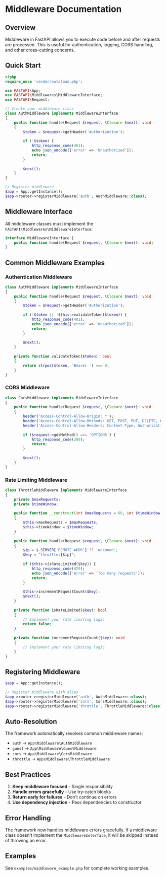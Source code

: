 # Middleware Documentation

## Overview

Middleware in FastAPI allows you to execute code before and after requests are processed. This is useful for authentication, logging, CORS handling, and other cross-cutting concerns.

## Quick Start

```php
<?php
require_once 'vendor/autoload.php';

use FASTAPI\App;
use FASTAPI\Middlewares\MiddlewareInterface;
use FASTAPI\Request;

// Create your middleware class
class AuthMiddleware implements MiddlewareInterface
{
    public function handle(Request $request, \Closure $next): void
    {
        $token = $request->getHeader('Authorization');
        
        if (!$token) {
            http_response_code(401);
            echo json_encode(['error' => 'Unauthorized']);
            return;
        }
        
        $next();
    }
}

// Register middleware
$app = App::getInstance();
$app->router->registerMiddleware('auth', AuthMiddleware::class);
```

## Middleware Interface

All middleware classes must implement the `FASTAPI\Middlewares\MiddlewareInterface`:

```php
interface MiddlewareInterface {
    public function handle(Request $request, \Closure $next): void;
}
```

## Common Middleware Examples

### Authentication Middleware

```php
class AuthMiddleware implements MiddlewareInterface
{
    public function handle(Request $request, \Closure $next): void
    {
        $token = $request->getHeader('Authorization');
        
        if (!$token || !$this->validateToken($token)) {
            http_response_code(401);
            echo json_encode(['error' => 'Unauthorized']);
            return;
        }
        
        $next();
    }
    
    private function validateToken($token): bool
    {
        return strpos($token, 'Bearer ') === 0;
    }
}
```

### CORS Middleware

```php
class CorsMiddleware implements MiddlewareInterface
{
    public function handle(Request $request, \Closure $next): void
    {
        header('Access-Control-Allow-Origin: *');
        header('Access-Control-Allow-Methods: GET, POST, PUT, DELETE, OPTIONS');
        header('Access-Control-Allow-Headers: Content-Type, Authorization');
        
        if ($request->getMethod() === 'OPTIONS') {
            http_response_code(200);
            return;
        }
        
        $next();
    }
}
```

### Rate Limiting Middleware

```php
class ThrottleMiddleware implements MiddlewareInterface
{
    private $maxRequests;
    private $timeWindow;
    
    public function __construct(int $maxRequests = 60, int $timeWindow = 60)
    {
        $this->maxRequests = $maxRequests;
        $this->timeWindow = $timeWindow;
    }
    
    public function handle(Request $request, \Closure $next): void
    {
        $ip = $_SERVER['REMOTE_ADDR'] ?? 'unknown';
        $key = "throttle:{$ip}";
        
        if ($this->isRateLimited($key)) {
            http_response_code(429);
            echo json_encode(['error' => 'Too many requests']);
            return;
        }
        
        $this->incrementRequestCount($key);
        $next();
    }
    
    private function isRateLimited($key): bool
    {
        // Implement your rate limiting logic
        return false;
    }
    
    private function incrementRequestCount($key): void
    {
        // Implement your rate limiting logic
    }
}
```

## Registering Middleware

```php
$app = App::getInstance();

// Register middleware with alias
$app->router->registerMiddleware('auth', AuthMiddleware::class);
$app->router->registerMiddleware('cors', CorsMiddleware::class);
$app->router->registerMiddleware('throttle', ThrottleMiddleware::class);
```

## Auto-Resolution

The framework automatically resolves common middleware names:

- `auth` → `App\Middleware\AuthMiddleware`
- `guest` → `App\Middleware\GuestMiddleware`
- `cors` → `App\Middleware\CorsMiddleware`
- `throttle` → `App\Middleware\ThrottleMiddleware`

## Best Practices

1. **Keep middleware focused** - Single responsibility
2. **Handle errors gracefully** - Use try-catch blocks
3. **Return early for failures** - Don't continue on errors
4. **Use dependency injection** - Pass dependencies to constructor

## Error Handling

The framework now handles middleware errors gracefully. If a middleware class doesn't implement the `MiddlewareInterface`, it will be skipped instead of throwing an error.

## Examples

See `examples/middleware_example.php` for complete working examples. 